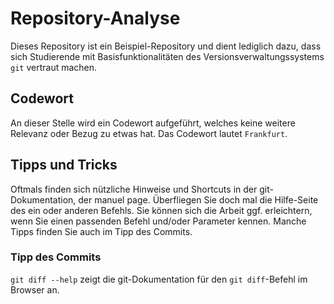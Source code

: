 # Repository-Analyse
Dieses Repository ist ein Beispiel-Repository und dient lediglich dazu, dass sich Studierende mit Basisfunktionalitäten des Versionsverwaltungssystems `git` vertraut machen.

## Codewort
An dieser Stelle wird ein Codewort aufgeführt, welches keine weitere Relevanz oder Bezug zu etwas hat. Das Codewort lautet `Frankfurt`.

## Tipps und Tricks
Oftmals finden sich nützliche Hinweise und Shortcuts in der git-Dokumentation, der manuel page.
Überfliegen Sie doch mal die Hilfe-Seite des ein oder anderen Befehls. Sie können sich die Arbeit ggf. erleichtern, wenn Sie einen passenden Befehl und/oder Parameter kennen. Manche Tipps finden Sie auch im Tipp des Commits.

### Tipp des Commits
`git diff --help` zeigt die git-Dokumentation für den `git diff`-Befehl im Browser an.